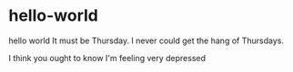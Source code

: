 # hello-world
hello world
It must be Thursday. I never could get the hang of Thursdays.


I think you ought to know I'm feeling very depressed
